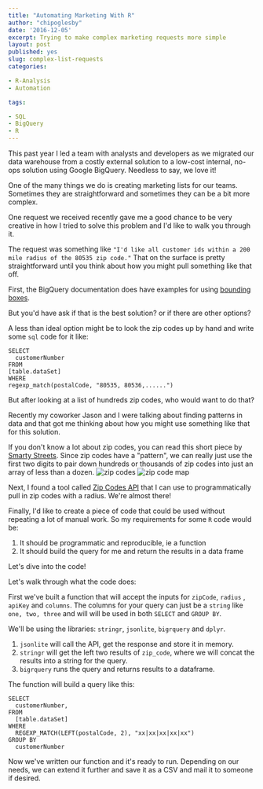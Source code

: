 ```yaml
---
title: "Automating Marketing With R"
author: "chipoglesby"
date: '2016-12-05'
excerpt: Trying to make complex marketing requests more simple
layout: post
published: yes
slug: complex-list-requests
categories:

- R-Analysis
- Automation

tags:

- SQL
- BigQuery
- R
---
```


This past year I led a team with analysts and developers as we migrated our
data warehouse from a costly external solution to a low-cost internal, no-ops
solution using Google BigQuery. Needless to say, we love it!

One of the many things we do is creating marketing lists for our teams.
Sometimes they are straightforward and sometimes they can be a bit more complex.

One request we received recently gave me a good chance to be very creative in
how I tried to solve this problem and I'd like to walk you through it.

The request was something like `"I'd like all customer ids within a 200 mile
radius of the 80535 zip code."` That on the surface is pretty straightforward
until you think about how you might pull something like that off.

First, the BigQuery documentation does have examples for using [bounding boxes](https://cloud.google.com/bigquery/docs/reference/legacy-sql#advanced-examples_10).

<script src="https://gist.github.com/chipoglesby/a2bd4f4d5d616de8d76690ec62264d80.js"></script>

But you'd have ask if that is the best solution? or if there are other options?

A less than ideal option might be to look the zip codes up by hand and write
some `sql` code for it like:

```
SELECT
  customerNumber
FROM
[table.dataSet]
WHERE
regexp_match(postalCode, "80535, 80536,......")
```

But after looking at a list of hundreds zip codes, who would want to do that?

Recently my coworker Jason and I were talking about finding patterns in data and
that got me thinking about how you might use something like that for this solution.

If you don't know a lot about zip codes, you can read this short piece by
[Smarty Streets](https://smartystreets.com/articles/zip-codes-101). Since
zip codes have a "pattern", we can really just use the first two digits to pair
down hundreds or thousands of zip codes into just an array of less than a dozen.
![zip codes](https://storage.googleapis.com/www.chipoglesby.com/zipCode1.png)
![zip code map](https://storage.googleapis.com/www.chipoglesby.com/zipCode2.png)

Next, I found a tool called [Zip Codes API](https://www.zipcodeapi.com/) that I
can use to programmatically pull in zip codes with a radius. We're almost there!

Finally, I'd like to create a piece of code that could be used without repeating
a lot of manual work. So my requirements for some `R`
code would be:

1. It should be programmatic and reproducible, ie a function
1. It should build the query for me and return the results in a data frame

Let's dive into the code!

<script src="http://gist-it.appspot.com/github/chipoglesby/rSnippets/blob/master/zipCodesAPI.R"></script>

Let's walk through what the code does:

First we've built a function that will accept the inputs for `zipCode`, `radius`
, `apiKey` and `columns`. The columns for your query can just be a `string` like
`one, two, three` and will will be used in both `SELECT` and `GROUP BY`.

We'll be using the libraries: `stringr`, `jsonlite`, `bigrquery` and `dplyr`.

1. `jsonlite` will call the API, get the response and store it in memory.
2. `stringr` will get the left two results of `zip_code`, where we will concat
the results into a string for the query.
3. `bigrquery` runs the query and returns results to a dataframe.

The function will build a query like this:

```
SELECT
  customerNumber,
FROM
  [table.dataSet]
WHERE
  REGEXP_MATCH(LEFT(postalCode, 2), "xx|xx|xx|xx|xx")
GROUP BY
  customerNumber
```

Now we've written our function and it's ready to run. Depending on our needs, we
can extend it further and save it as a CSV and mail it to someone if desired.
